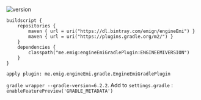 ![version](https://img.shields.io/bintray/v/emign/engineEmi/engineEmi?color=blue&label=latest%20version&style=flat-square)
```
buildscript {
    repositories {
        maven { url = uri("https://dl.bintray.com/emign/engineEmi") }
        maven { url = uri("https://plugins.gradle.org/m2/") }
    }
    dependencies {
        classpath("me.emig:engineEmiGradlePlugin:ENGINEEMIVERSION")
    }
}

apply plugin: me.emig.engineEmi.gradle.EngineEmiGradlePlugin
```
`gradle wrapper --gradle-version=6.2.2`.
Add to `settings.gradle` : `enableFeaturePreview('GRADLE_METADATA')` 